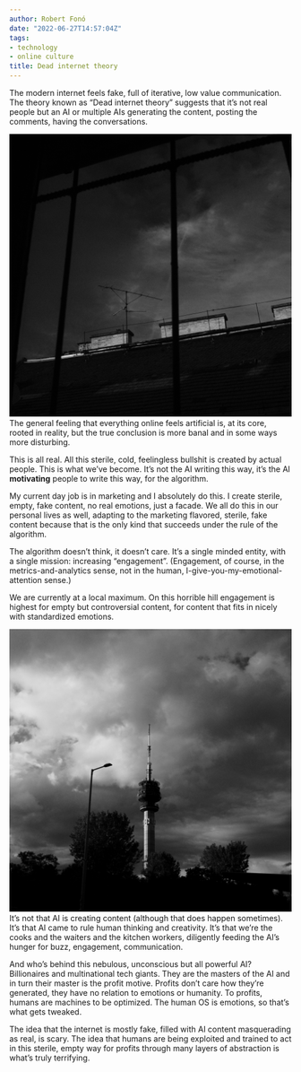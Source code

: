 ```yaml
---
author: Robert Fonó
date: "2022-06-27T14:57:04Z"
tags:
- technology
- online culture
title: Dead internet theory
---
```


The modern internet feels fake, full of iterative, low value communication. The theory known as “Dead internet theory” suggests that it’s not real people but an AI or multiple AIs generating the content, posting the comments, having the conversations.

![](FONO6038.jpg)
The general feeling that everything online feels artificial is, at its core, rooted in reality, but the true conclusion is more banal and in some ways more disturbing.

This is all real. All this sterile, cold, feelingless bullshit is created by actual people. This is what we’ve become. It’s not the AI writing this way, it’s the AI **motivating** people to write this way, for the algorithm.

My current day job is in marketing and I absolutely do this. I create sterile, empty, fake content, no real emotions, just a facade.
We all do this in our personal lives as well, adapting to the marketing flavored, sterile, fake content because that is the only kind that succeeds under the rule of the algorithm.

The algorithm doesn’t think, it doesn’t care. It’s a single minded entity, with a single mission: increasing “engagement”. (Engagement, of course, in the metrics-and-analytics sense, not in the human, I-give-you-my-emotional-attention sense.)

We are currently at a local maximum. On this horrible hill engagement is highest for empty but controversial content, for content that fits in nicely with standardized emotions.

![](FONO2747.jpg)
It’s not that AI is creating content (although that does happen sometimes). It’s that AI came to rule human thinking and creativity. It’s that we’re the cooks and the waiters and the kitchen workers, diligently feeding the AI’s hunger for buzz, engagement, communication.

And who’s behind this nebulous, unconscious but all powerful AI? Billionaires and multinational tech giants. They are the masters of the AI and in turn their master is the profit motive. Profits don’t care how they’re generated, they have no relation to emotions or humanity. To profits, humans are machines to be optimized. The human OS is emotions, so that’s what gets tweaked.

The idea that the internet is mostly fake, filled with AI content masquerading as real, is scary. The idea that humans are being exploited and trained to act in this sterile, empty way for profits through many layers of abstraction is what’s truly terrifying.
